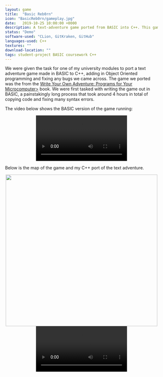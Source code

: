 ```yaml
---
layout: game
title:  "Basic Reb0rn"
icon: "BasicReb0rn/gameplay.jpg"
date:   2019-10-25 10:00:00 +0000
description: A text-adventure game ported from BASIC into C++. This game was part of my coursework for my seconds year at university.
status: "Demo"
software-used: "CLion, GitKraken, GitHub"
languages-used: C++
textures: ""
download-location: ""
tags: student-project BASIC coursework C++
---
```


We were given the task for one of my university modules to port a text adventure game made in BASIC to C++, adding in Object Oriented programming and fixing any bugs we came across. The game we ported was the from the <a href="https://www.amazon.co.uk/Write-Your-Own-Adventure-Microcomputer/dp/0686878329" target="_blank">Write Your Own Adventure: Programs for Your Microcomputer></a> book. We were first tasked with writing the game out in BASIC, a painstakingly long process that took around 4 hours in total of copying code and fixing many syntax errors.

The video below shows the BASIC version of the game running:

<center>
<video controls>
  <source src="{{ site.baseurl }}/assets/BasicReb0rn/basic-gameplay.mp4" type="video/mp4">
</video>
</center>

Below is the map of the game and my C++ port of the text adventure.

<center><img src="{{ site.baseurl }}/assets/BasicReb0rn/house-map.jpg" style="height: 500px;" /></center>

<center>
<video controls>
  <source src="{{ site.baseurl }}/assets/BasicReb0rn/cpp-port-gameplay.mp4" type="video/mp4">
</video>
</center>